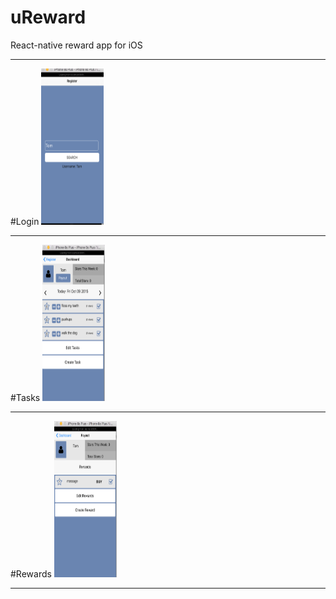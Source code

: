 # uReward
React-native reward app for iOS
***
#Login
<img src="https://raw.githubusercontent.com/tgoldenberg/uReward/master/ureward3.png" width="100" height="250"/>
***
#Tasks
<img src="https://raw.githubusercontent.com/tgoldenberg/uReward/master/ureward2.png" width="100" height="250"/>
***
#Rewards
<img src="https://raw.githubusercontent.com/tgoldenberg/uReward/master/ureward1.png" width="100" height="250"/>
***
